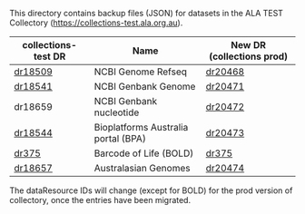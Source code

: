 This directory contains backup files (JSON) for datasets in the ALA TEST Collectory (https://collections-test.ala.org.au). 

collections-test DR      | Name   |  New DR (collections prod)
--------|--------|---------
[dr18509](https://raw.githubusercontent.com/ARGA-Genomes/arga-data/master/metadata/dr18509.json) | NCBI Genome Refseq | [dr20468](https://collections.ala.org.au/public/show/dr20468)
[dr18541](https://raw.githubusercontent.com/ARGA-Genomes/arga-data/master/metadata/dr18541.json) | NCBI Genbank Genome | [dr20471](https://collections.ala.org.au/public/show/dr20471)
dr18659 | NCBI Genbank nucleotide | [dr20472](https://collections.ala.org.au/public/show/dr20472)
[dr18544](https://raw.githubusercontent.com/ARGA-Genomes/arga-data/master/metadata/dr18544.json) | Bioplatforms Australia portal (BPA) | [dr20473](https://collections.ala.org.au/public/show/dr20473)
[dr375](https://raw.githubusercontent.com/ARGA-Genomes/arga-data/master/metadata/dr375.json)   | Barcode of Life (BOLD) | [dr375](https://collections.ala.org.au/public/show/dr375)
[dr18657](https://raw.githubusercontent.com/ARGA-Genomes/arga-data/master/metadata/dr18657.json) | Australasian Genomes | [dr20474](https://collections.ala.org.au/public/show/dr20474)

The dataResource IDs will change (except for BOLD) for the prod version of collectory, once the entries have been migrated.
